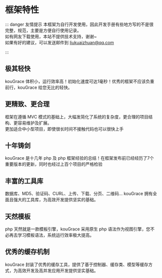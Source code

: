 # 框架特性
::: danger  友情提示
本框架为自行开发使用，因此开发手册有些地方写的不是很完整，规范，主要是方便自行使用记录。   
如有网友下载使用，本站不提供技术支持，谢谢~   
如果有好的建议，可以发送邮件到  liukuaizhuan@qq.com

:::

## 极其轻快
kouGrace 体积小，运行效率高！初始化速度可达1毫秒！优秀的框架不应该负重前行，kouGrace 给您无比的轻快。   


## 更精致、更合理
框架在遵循 MVC 模式的基础上，大幅发简化了系统的复杂度，更合理的项目结构、更容易维护及扩展。   
更加适合中小型项目，即使很长时间不接触代码也可以很快上手

## 十年铸剑
kouGrace 是十几年 php 及 php 框架经验的总结！在框架发布前已经经历了7个重要版本的更新，同时也经过上百个项目的严格检验

## 丰富的工具库
数据库、MD5、验证码、CURL、上传、下载、分页、二维码... kouGrace 拥有全面且强大的工具库，为高效开发提供坚实的基础。

## 天然模板
php 天然就是一款模板引擎，kouGrace 采用原生 php 语法作为视图引擎，您不必再去学习模板语法，系统运行效率极大提高。

## 优秀的缓存机制
kouGrace 封装了优秀的缓存工具，提供了基于控制器、缓存类、模型等缓存方式，为高效开发及高并发应用开发提供坚实基础。